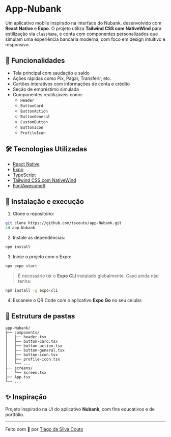# App-Nubank

Um aplicativo mobile inspirado na interface do Nubank, desenvolvido com **React Native** e **Expo**. O projeto utiliza **Tailwind CSS com NativeWind** para estilização via `className`, e conta com componentes personalizados que simulam uma experiência bancária moderna, com foco em design intuitivo e responsivo.

## 📱 Funcionalidades

- Tela principal com saudação e saldo
- Ações rápidas como Pix, Pagar, Transferir, etc.
- Cartões interativos com informações de conta e crédito
- Seção de empréstimo simulada
- Componentes reutilizáveis como:
  - `Header`
  - `ButtonCard`
  - `ButtonAction`
  - `ButtonGeneral`
  - `CustomButton`
  - `ButtonIcon`
  - `ProfileIcon`

## 🛠️ Tecnologias Utilizadas

- [React Native](https://reactnative.dev/)
- [Expo](https://expo.dev/)
- [TypeScript](https://www.typescriptlang.org/)
- [Tailwind CSS com NativeWind](https://www.nativewind.dev/)
- [FontAwesome6](https://fontawesome.com/)

## 🚀 Instalação e execução

1. Clone o repositório:

```bash
git clone https://github.com/tscouto/app-Nubank.git
cd app-Nubank
```

2. Instale as dependências:

```bash
npm install
```

3. Inicie o projeto com o Expo:

```bash
npx expo start
```

> É necessário ter o **Expo CLI** instalado globalmente. Caso ainda não tenha:
> 
```bash
npm install -g expo-cli
```

4. Escaneie o QR Code com o aplicativo **Expo Go** no seu celular.

## 📁 Estrutura de pastas

```
app-Nubank/
├── components/
│   ├── header.tsx
│   ├── button-card.tsx
│   ├── button-action.tsx
│   ├── button-general.tsx
│   ├── button-icon.tsx
│   ├── profile-icon.tsx
│   └── ...
├── screens/
│   └── Screen.tsx
├── App.tsx
└── ...
```

## ✨ Inspiração

Projeto inspirado na UI do aplicativo **Nubank**, com fins educativos e de portfólio.

---

Feito com 💜 por [Tiago da Silva Couto](https://github.com/tscouto)
